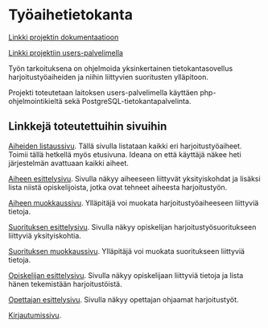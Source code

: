 # Työaihetietokanta

[Linkki projektin dokumentaatioon](https://github.com/MJL7068/Tsoha-Bootstrap/blob/master/doc/dokumentaatio.pdf)

[Linkki projektiin users-palvelimella](http://matleino.users.cs.helsinki.fi/projekti/)


Työn tarkoituksena on ohjelmoida yksinkertainen tietokantasovellus harjoitustyöaiheiden ja niihin liittyvien suoritusten ylläpitoon.

Projekti toteutetaan laitoksen users-palvelimella käyttäen php-ohjelmointikieltä sekä PostgreSQL-tietokantapalvelinta.


## Linkkejä toteutettuihin sivuihin

[Aiheiden listaussivu](http://matleino.users.cs.helsinki.fi/projekti/aiheet). Tällä sivulla listataan kaikki eri harjoitustyöaiheet. Toimii tällä hetkellä myös etusivuna. Ideana on että käyttäjä näkee heti järjestelmän avattuaan kaikki aiheet.

[Aiheen esittelysivu](http://matleino.users.cs.helsinki.fi/projekti/aihe/1). Sivulla näkyy aiheeseen liittyvät yksityiskohdat ja lisäksi lista niistä opiskelijoista, jotka ovat tehneet aiheesta harjoitustyön.

[Aiheen muokkaussivu](http://matleino.users.cs.helsinki.fi/projekti/aihemuokkaus). Ylläpitäjä voi muokata harjoitustyöaiheeseen liittyviä tietoja.

[Suorituksen esittelysivu](http://matleino.users.cs.helsinki.fi/projekti/suoritus1). Sivulla näkyy opiskelijan harjoitustyösuoritukseen liittyviä yksityiskohtia.

[Suorituksen muokkaussivu](http://matleino.users.cs.helsinki.fi/projekti/suoritusmuokkaus). Ylläpitäjä voi muokata suoritukseen liittyviä tietoja.

[Opiskelijan esittelysivu](http://matleino.users.cs.helsinki.fi/projekti/opiskelija/1). Sivulla näkyy opiskelijaan liittyviä tietoja ja lista hänen tekemistään harjoitustöistä.

[Opettajan esittelysivu](http://matleino.users.cs.helsinki.fi/projekti/opettaja/1). Sivulla näkyy opettajan ohjaamat harjoitustyöt.

[Kirjautumissivu](http://matleino.users.cs.helsinki.fi/projekti/login).
